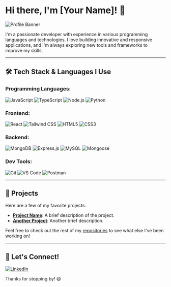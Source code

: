 # Hi there, I'm [Your Name]! 👋

![Profile Banner](https://media.licdn.com/dms/image/D4D03AQGpJ6ZRciikMQ/profile-displayphoto-shrink_200_200/0/1708356076490?e=2147483647&v=beta&t=LaD_yK17OhTDdmqtnWFH-odPN2T4s0BKyi0iJf-0ipY)

I'm a passionate developer with experience in various programming languages and technologies. I love building innovative and responsive applications, and I'm always exploring new tools and frameworks to improve my skills.

---

## 🛠️ Tech Stack & Languages I Use

### Programming Languages:
![JavaScript](https://img.shields.io/badge/-JavaScript-F7DF1E?style=flat-square&logo=javascript&logoColor=black)
![TypeScript](https://img.shields.io/badge/-TypeScript-007ACC?style=flat-square&logo=typescript&logoColor=white)
![Node.js](https://img.shields.io/badge/-Node.js-339933?style=flat-square&logo=node.js&logoColor=white)
![Python](https://img.shields.io/badge/-Python-3776AB?style=flat-square&logo=python&logoColor=white)

### Frontend:
![React](https://img.shields.io/badge/-React-61DAFB?style=flat-square&logo=react&logoColor=black)
![Tailwind CSS](https://img.shields.io/badge/-TailwindCSS-38B2AC?style=flat-square&logo=tailwind-css&logoColor=white)
![HTML5](https://img.shields.io/badge/-HTML5-E34F26?style=flat-square&logo=html5&logoColor=white)
![CSS3](https://img.shields.io/badge/-CSS3-1572B6?style=flat-square&logo=css3&logoColor=white)

### Backend:
![MongoDB](https://img.shields.io/badge/-MongoDB-47A248?style=flat-square&logo=mongodb&logoColor=white)
![Express.js](https://img.shields.io/badge/-Express.js-000000?style=flat-square&logo=express&logoColor=white)
![MySQL](https://img.shields.io/badge/-MySQL-4479A1?style=flat-square&logo=mysql&logoColor=white)
![Mongoose](https://img.shields.io/badge/-Mongoose-880000?style=flat-square&logo=mongoose&logoColor=white)

### Dev Tools:
![Git](https://img.shields.io/badge/-Git-F05032?style=flat-square&logo=git&logoColor=white)
![VS Code](https://img.shields.io/badge/-VS%20Code-007ACC?style=flat-square&logo=visual-studio-code&logoColor=white)
![Postman](https://img.shields.io/badge/-Postman-FF6C37?style=flat-square&logo=postman&logoColor=white)

---

## 🚀 Projects
Here are a few of my favorite projects:
- **[Project Name](https://github.com/yourusername/project-name)**: A brief description of the project.
- **[Another Project](https://github.com/yourusername/another-project)**: Another brief description.

Feel free to check out the rest of my [repositories](https://github.com/yourusername?tab=repositories) to see what else I've been working on!

---

## 🔗 Let's Connect!

[![LinkedIn](https://img.shields.io/badge/LinkedIn-0A66C2?style=flat-square&logo=linkedin&logoColor=white)](https://www.linkedin.com/in/prasanna-kundu-08319b194/)


Thanks for stopping by! 😄
